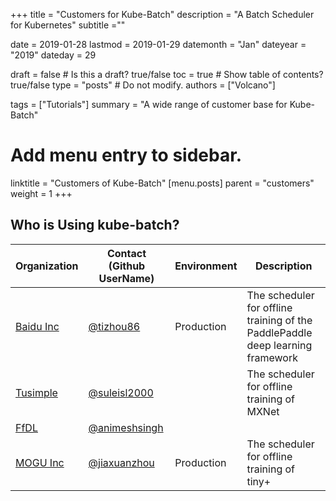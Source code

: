 +++
title =  "Customers for Kube-Batch"
description = "A Batch Scheduler for Kubernetes"
subtitle =""

date = 2019-01-28
lastmod = 2019-01-29
datemonth = "Jan"
dateyear = "2019"
dateday = 29

draft = false  # Is this a draft? true/false
toc = true  # Show table of contents? true/false
type = "posts"  # Do not modify.
authors = ["Volcano"]

tags = ["Tutorials"]
summary = "A wide range of customer base for Kube-Batch"

# Add menu entry to sidebar.
linktitle = "Customers of Kube-Batch"
[menu.posts]
  parent = "customers"
  weight = 1
+++
## Who is Using kube-batch?

| Organization | Contact (Github UserName) | Environment | Description|
| ------------- | ------------- | ------------- | ------------- |
| [Baidu Inc](http://www.baidu.com) |[@tizhou86](https://github.com/tizhou86)| Production | The scheduler for offline training of the PaddlePaddle deep learning framework |
| [Tusimple](https://www.tusimple.com)| [@suleisl2000](https://github.com/suleisl2000) | | The scheduler for offline training of MXNet |
| [FfDL](https://github.com/IBM/FfDL)| [@animeshsingh](https://github.com/animeshsingh)| |  |
| [MOGU Inc](https://www.mogujie.com)| [@jiaxuanzhou](https://github.com/jiaxuanzhou)| Production | The scheduler for offline training of tiny+ |